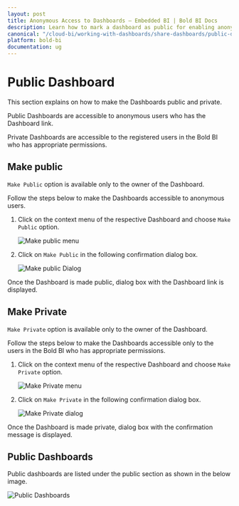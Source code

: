 ```yaml
---
layout: post
title: Anonymous Access to Dashboards – Embedded BI | Bold BI Docs
description: Learn how to mark a dashboard as public for enabling anonymous access and restore to private access in Bold BI Embedded.
canonical: "/cloud-bi/working-with-dashboards/share-dashboards/public-dashboards/"
platform: bold-bi
documentation: ug
---
```


# Public Dashboard

This section explains on how to make the Dashboards public and private. 

Public Dashboards are accessible to anonymous users who has the Dashboard link.

Private Dashboards are accessible to the registered users in the Bold BI who has appropriate permissions.

## Make public

`Make Public` option is available only to the owner of the Dashboard.

Follow the steps below to make the Dashboards accessible to anonymous users.

1. Click on the context menu of the respective Dashboard and choose `Make Public` option.

    ![Make public menu](/bold-bi-docs/static/assets/embedded/working-with-dashboards/share-dashboards/images/make-public-menu.png)

2. Click on `Make Public` in the following confirmation dialog box.

    ![Make public Dialog](/bold-bi-docs/static/assets/embedded/working-with-dashboards/share-dashboards/images/make-public-dialog.png)

Once the Dashboard is made public, dialog box with the Dashboard link is displayed. 

## Make Private

`Make Private` option is available only to the owner of the Dashboard.

Follow the steps below to make the Dashboards accessible only to the users in the Bold BI who has appropriate permissions.

1. Click on the context menu of the respective Dashboard and choose `Make Private` option.

    ![Make Private menu](/bold-bi-docs/static/assets/embedded/working-with-dashboards/share-dashboards/images/make-private-menu.png)

2. Click on `Make Private` in the following confirmation dialog box.

    ![Make Private dialog](/bold-bi-docs/static/assets/embedded/working-with-dashboards/share-dashboards/images/make-private-dialog.png)

Once the Dashboard is made private, dialog box with the confirmation message is displayed.

## Public Dashboards

Public dashboards are listed under the public section as shown in the below image.

 ![Public Dashboards](/bold-bi-docs/static/assets/embedded/working-with-dashboards/share-dashboards/images/public-dashboards.png)
 
 